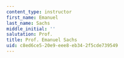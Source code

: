 ```yaml
---
content_type: instructor
first_name: Emanuel
last_name: Sachs
middle_initial: ''
salutation: Prof.
title: Prof. Emanuel Sachs
uid: c8ed6ce5-20e9-eee8-eb34-2f5cde739549
---
```

